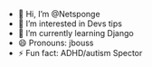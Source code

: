 - 👋 Hi, I’m @Netsponge
- 👀 I’m interested in Devs tips
- 🌱 I’m currently learning Django 
- 😄 Pronouns: jbouss
- ⚡ Fun fact: ADHD/autism Spector

<!---
Netsponge/Netsponge is a ✨ special ✨ repository because its `README.md` (this file) appears on your GitHub profile.
You can click the Preview link to take a look at your changes.
--->
